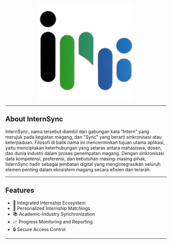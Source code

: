 <p align="center">
  <a href="https://yourwebsite.com" target="_blank">
    <img src="public/softTemplate/assets/img/LogoInternSync.png" width="300" alt="InternSync Logo">
  </a>
</p>

---

## About InternSync

InternSync, nama tersebut diambil dari gabungan kata "Intern" yang merujuk pada kegiatan magang, dan "Sync" yang berarti sinkronisasi atau keterpaduan. Filosofi di balik nama ini mencerminkan tujuan utama aplikasi, yaitu menciptakan keterhubungan yang selaras antara mahasiswa, dosen, dan dunia industri dalam proses penempatan magang. Dengan sinkronisasi data kompetensi, preferensi, dan kebutuhan masing-masing pihak, InternSync hadir sebagai jembatan digital yang mengintegrasikan seluruh elemen penting dalam ekosistem magang secara efisien dan terarah.

---

## Features

- 🤝 Integrated Internship Ecosystem  
- 🎯 Personalized Internship Matchings  
- 📚 Academic-Industry Synchronization 
- 📈 Progress Monitoring and Reporting
- 🔒 Secure Access Control  

---
